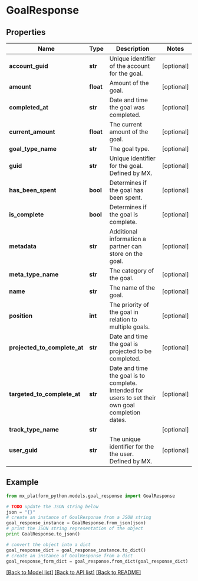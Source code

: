 # GoalResponse


## Properties
Name | Type | Description | Notes
------------ | ------------- | ------------- | -------------
**account_guid** | **str** | Unique identifier of the account for the goal. | [optional] 
**amount** | **float** | Amount of the goal. | [optional] 
**completed_at** | **str** | Date and time the goal was completed. | [optional] 
**current_amount** | **float** | The current amount of the goal. | [optional] 
**goal_type_name** | **str** | The goal type. | [optional] 
**guid** | **str** | Unique identifier for the goal. Defined by MX. | [optional] 
**has_been_spent** | **bool** | Determines if the goal has been spent. | [optional] 
**is_complete** | **bool** | Determines if the goal is complete. | [optional] 
**metadata** | **str** | Additional information a partner can store on the goal. | [optional] 
**meta_type_name** | **str** | The category of the goal. | [optional] 
**name** | **str** | The name of the goal. | [optional] 
**position** | **int** | The priority of the goal in relation to multiple goals. | [optional] 
**projected_to_complete_at** | **str** | Date and time the goal is projected to be completed. | [optional] 
**targeted_to_complete_at** | **str** | Date and time the goal is to complete. Intended for users to set their own goal completion dates. | [optional] 
**track_type_name** | **str** |  | [optional] 
**user_guid** | **str** | The unique identifier for the the user. Defined by MX. | [optional] 

## Example

```python
from mx_platform_python.models.goal_response import GoalResponse

# TODO update the JSON string below
json = "{}"
# create an instance of GoalResponse from a JSON string
goal_response_instance = GoalResponse.from_json(json)
# print the JSON string representation of the object
print GoalResponse.to_json()

# convert the object into a dict
goal_response_dict = goal_response_instance.to_dict()
# create an instance of GoalResponse from a dict
goal_response_form_dict = goal_response.from_dict(goal_response_dict)
```
[[Back to Model list]](../README.md#documentation-for-models) [[Back to API list]](../README.md#documentation-for-api-endpoints) [[Back to README]](../README.md)


